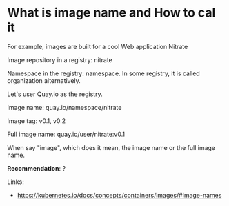 # What is image name and How to cal it

For example, images are built for a cool Web application Nitrate

Image repository in a registry: nitrate

Namespace in the registry: namespace. In some registry, it is called organization alternatively.

Let's user Quay.io as the registry.

Image name: quay.io/namespace/nitrate

Image tag: v0.1, v0.2

Full image name: quay.io/user/nitrate:v0.1

When say "image", which does it mean, the image name or the full image name.

**Recommendation**: ?

Links:

- https://kubernetes.io/docs/concepts/containers/images/#image-names
